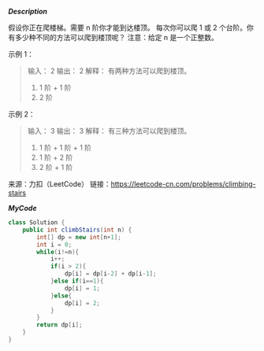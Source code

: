 ***Description***

假设你正在爬楼梯。需要 n 阶你才能到达楼顶。
每次你可以爬 1 或 2 个台阶。你有多少种不同的方法可以爬到楼顶呢？
注意：给定 n 是一个正整数。

示例 1：

>输入： 2
>输出： 2
>解释： 有两种方法可以爬到楼顶。
>1.  1 阶 + 1 阶
>2.  2 阶

示例 2：

>输入： 3
>输出： 3
>解释： 有三种方法可以爬到楼顶。
>1.  1 阶 + 1 阶 + 1 阶
>2.  1 阶 + 2 阶
>3.  2 阶 + 1 阶

来源：力扣（LeetCode）
链接：https://leetcode-cn.com/problems/climbing-stairs

***MyCode***

```java
class Solution {
    public int climbStairs(int n) {
        int[] dp = new int[n+1];
        int i = 0;
        while(i!=n){
            i++;
            if(i > 2){
                dp[i] = dp[i-2] + dp[i-1];
            }else if(i==1){
                dp[i] = 1;
            }else{
                dp[i] = 2;
            }
        }
        return dp[i];
    }
}